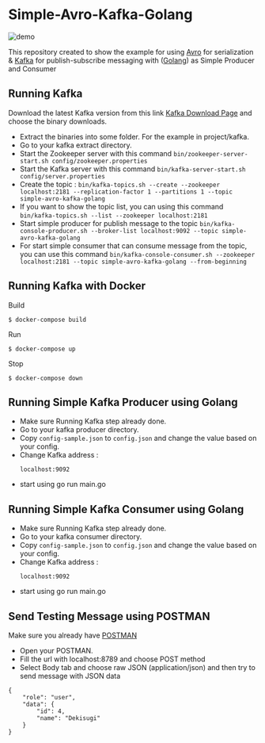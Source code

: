 # Simple-Avro-Kafka-Golang

![demo](simple-avro-kafka-golang-demo.gif)

This repository created to show the example for using [Avro](https://avro.apache.org/) for serialization & [Kafka](http://kafka.apache.org/) for publish-subscribe messaging with ([Golang](https://golang.org/)) as Simple Producer and Consumer

## Running Kafka
Download the latest Kafka version from this link [Kafka Download Page](http://kafka.apache.org/downloads.html) and choose the binary downloads.

* Extract the binaries into some folder. For the example in project/kafka.
* Go to your kafka extract directory.
* Start the Zookeeper server with this command `bin/zookeeper-server-start.sh config/zookeeper.properties`
 * Start the Kafka server with this command `bin/kafka-server-start.sh config/server.properties`
 * Create the topic : `bin/kafka-topics.sh --create --zookeeper localhost:2181 --replication-factor 1 --partitions 1 --topic simple-avro-kafka-golang`
* If you want to show the topic list, you can using this command `bin/kafka-topics.sh --list --zookeeper localhost:2181`
 * Start simple producer for publish message to the topic `bin/kafka-console-producer.sh --broker-list localhost:9092 --topic simple-avro-kafka-golang`
* For start simple consumer that can consume message from the topic, you can use this command `bin/kafka-console-consumer.sh --zookeeper localhost:2181 --topic simple-avro-kafka-golang --from-beginning`

## Running Kafka with Docker
Build
```
$ docker-compose build
```
Run
```
$ docker-compose up
```
Stop
```
$ docker-compose down
```

## Running Simple Kafka Producer using Golang

* Make sure Running Kafka step already done.
* Go to your kafka producer directory.
* Copy `config-sample.json` to `config.json` and change the value based on your config.
* Change Kafka address :
  ```
  localhost:9092
  ```
* start using go run main.go

## Running Simple Kafka Consumer using Golang

* Make sure Running Kafka step already done.
* Go to your kafka consumer directory.
* Copy `config-sample.json` to `config.json` and change the value based on your config.
* Change Kafka address :
  ```
  localhost:9092
  ```
* start using go run main.go
		
## Send Testing Message using POSTMAN
Make sure you already have [POSTMAN](https://www.getpostman.com/)

* Open your POSTMAN.
* Fill the url with localhost:8789 and choose POST method
* Select Body tab and choose raw JSON (application/json) and then try to send message with JSON data
```
{
	"role": "user",
	"data": {
		"id": 4,
		"name": "Dekisugi"
	}
}
```